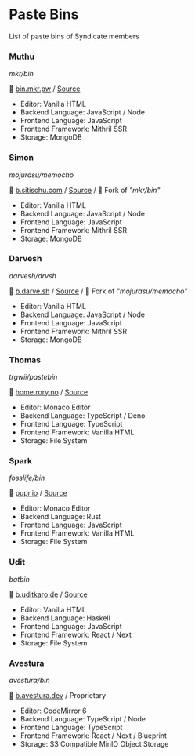 # Paste Bins

List of paste bins of Syndicate members


### Muthu

_mkr/bin_

📄 [bin.mkr.pw](https://bin.mkr.pw/) / [Source](https://github.com/MKRhere/bin) 

- Editor: Vanilla HTML
- Backend Language: JavaScript / Node
- Frontend Language: JavaScript
- Frontend Framework: Mithril SSR
- Storage: MongoDB

### Simon

_mojurasu/memocho_

📄 [b.sitischu.com](https://b.sitischu.com/) / [Source](https://github.com/mojurasu/memocho) / 🍴 Fork of _"mkr/bin"_

- Editor: Vanilla HTML
- Backend Language: JavaScript / Node
- Frontend Language: JavaScript
- Frontend Framework: Mithril SSR
- Storage: MongoDB

### Darvesh

_darvesh/drvsh_

📄 [b.darve.sh](https://b.darve.sh/) / [Source](https://github.com/darvesh/drvsh) / 🍴 Fork of _"mojurasu/memocho"_

- Editor: Vanilla HTML
- Backend Language: JavaScript / Node
- Frontend Language: JavaScript
- Frontend Framework: Mithril SSR
- Storage: MongoDB

### Thomas

_trgwii/pastebin_

📄 [home.rory.no](https://home.rory.no/) / [Source](https://github.com/trgwii/pastebin)

- Editor: Monaco Editor
- Backend Language: TypeScript / Deno
- Frontend Language: TypeScript
- Frontend Framework: Vanilla HTML
- Storage: File System

### Spark

_fosslife/bin_

📄 [pupr.io](https://pupr.io) / [Source](https://github.com/fosslife/bin)

- Editor: Monaco Editor
- Backend Language: Rust
- Frontend Language: JavaScript
- Frontend Framework: Vanilla HTML
- Storage: File System

### Udit

_batbin_

📄 [b.uditkaro.de](https://b.uditkaro.de) / [Source](https://github.com/batbin-org)

- Editor: Vanilla HTML
- Backend Language: Haskell
- Frontend Language: JavaScript
- Frontend Framework: React / Next
- Storage: File System

### Avestura

_avestura/bin_

📄 [b.avestura.dev](https://www.avestura.dev/paste) / Proprietary

- Editor: CodeMirror 6
- Backend Language: TypeScript / Node
- Frontend Language: TypeScript
- Frontend Framework: React / Next / Blueprint
- Storage: S3 Compatible MinIO Object Storage
